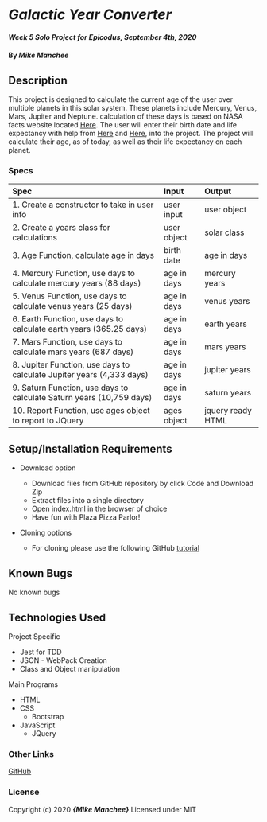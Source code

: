 # _Galactic Year Converter_

#### _Week 5 Solo Project for Epicodus, September 4th, 2020_

#### By _**Mike Manchee**_

## Description

This project is designed to calculate the current age of the user over multiple planets in this solar system. These planets include Mercury, Venus, Mars, Jupiter and Neptune. calculation of these days is based on NASA facts website located [Here](https://spaceplace.nasa.gov/years-on-other-planets/en/). The user will enter their birth date and life expectancy with help from [Here](https://www.blueprintincome.com/tools/life-expectancy-calculator-how-long-will-i-live/) and [Here](https://media.nmfn.com/tnetwork/lifespan/), into the project. The project will calculate their age, as of today, as well as their life expectancy on each planet.

<!-- Brainstorming
User enters name, birth date, age expectancy 
age is determined to today, in days, with birth date
birth date is sent through a function for each planet
  if over expectancy, congratulate them on X years over
the return is displayed for user for each planet

 -->
### Specs
| Spec | Input | Output |
| :-------------     | :------------- | :------------- |
|  1. Create a constructor to take in user info | user input | user object |
|  2. Create a years class for calculations | user object | solar class |
|  3. Age Function, calculate age in days | birth date | age in days |
|  4. Mercury Function, use days to calculate mercury years (88 days) | age in days | mercury years |
|  5. Venus Function, use days to calculate venus years (25 days) | age in days | venus years |
|  6. Earth Function, use days to calculate earth years (365.25 days) | age in days | earth years |
|  7. Mars Function, use days to calculate mars years (687 days) | age in days | mars years |
|  8. Jupiter Function, use days to calculate Jupiter years (4,333 days) | age in days | jupiter years |
|  9. Saturn Function, use days to calculate Saturn years (10,759 days) | age in days | saturn years |
|  10. Report Function, use ages object to report to JQuery | ages object | jquery ready HTML |

## Setup/Installation Requirements

* Download option
  * Download files from GitHub repository by click Code and Download Zip
  * Extract files into a single directory 
  * Open index.html in the browser of choice
  * Have fun with Plaza Pizza Parlor!

* Cloning options
  * For cloning please use the following GitHub [tutorial](https://docs.github.com/en/enterprise/2.16/user/github/creating-cloning-and-archiving-repositories/cloning-a-repository)

## Known Bugs

No known bugs

## Technologies Used
Project Specific
* Jest for TDD
* JSON - WebPack Creation
* Class and Object manipulation

Main Programs
* HTML
* CSS
  * Bootstrap
* JavaScript
  * JQuery

### Other Links
[GitHub](https://github.com/mmanchee)

### License

Copyright (c) 2020 **_{Mike Manchee}_**
Licensed under MIT
